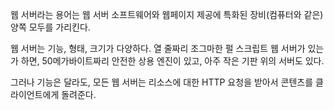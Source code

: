 웹 서버라는 용어는 웹 서버 소프트웨어와 웹페이지 제공에 특화된 장비(컴퓨터와 같은) 양쪽 모두를 가리킨다.

웹 서버는 기능, 형태, 크기가 다양하다. 열 줄짜리 조그마한 펄 스크립트 웹 서버가 있는가 하면, 50메가바이트짜리 안전한 상용 엔진이 있고, 아주 작은 기판 위의 서버도 있다.

그러나 기능은 달라도, 모든 웹 서버는 리소스에 대한 HTTP 요청을 받아서 콘텐츠를 클라이언트에게 돌려준다.